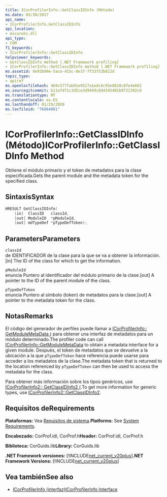 ```yaml
---
title: ICorProfilerInfo::GetClassIDInfo (Método)
ms.date: 03/30/2017
api_name:
- ICorProfilerInfo.GetClassIDInfo
api_location:
- mscorwks.dll
api_type:
- COM
f1_keywords:
- ICorProfilerInfo::GetClassIDInfo
helpviewer_keywords:
- GetClassIDInfo method [.NET Framework profiling]
- ICorProfilerInfo::GetClassIDInfo method [.NET Framework profiling]
ms.assetid: 9e93b99e-5aca-415c-8e37-7f33753b612d
topic_type:
- apiref
ms.openlocfilehash: 4b9c577fab91e9527a1edc6c93e0618c8fe4e662
ms.sourcegitcommit: b11efd71c3d5ce3d9449c8d4345481b9f21392c6
ms.translationtype: MT
ms.contentlocale: es-ES
ms.lasthandoff: 01/29/2020
ms.locfileid: "76864081"
---
```

# <a name="icorprofilerinfogetclassidinfo-method"></a><span data-ttu-id="795cb-102">ICorProfilerInfo::GetClassIDInfo (Método)</span><span class="sxs-lookup"><span data-stu-id="795cb-102">ICorProfilerInfo::GetClassIDInfo Method</span></span>
<span data-ttu-id="795cb-103">Obtiene el módulo primario y el token de metadatos para la clase especificada.</span><span class="sxs-lookup"><span data-stu-id="795cb-103">Gets the parent module and the metadata token for the specified class.</span></span>  
  
## <a name="syntax"></a><span data-ttu-id="795cb-104">Sintaxis</span><span class="sxs-lookup"><span data-stu-id="795cb-104">Syntax</span></span>  
  
```cpp  
HRESULT GetClassIDInfo(  
    [in]  ClassID   classId,  
    [out] ModuleID  *pModuleId,  
    [out] mdTypeDef *pTypeDefToken);  
```  
  
## <a name="parameters"></a><span data-ttu-id="795cb-105">Parameters</span><span class="sxs-lookup"><span data-stu-id="795cb-105">Parameters</span></span>  
 `classId`  
 <span data-ttu-id="795cb-106">de IDENTIFICADOR de la clase para la que se va a obtener la información.</span><span class="sxs-lookup"><span data-stu-id="795cb-106">[in] The ID of the class for which to get the information.</span></span>  
  
 `pModuleId`  
 <span data-ttu-id="795cb-107">enuncia Puntero al identificador del módulo primario de la clase.</span><span class="sxs-lookup"><span data-stu-id="795cb-107">[out] A pointer to the ID of the parent module of the class.</span></span>  
  
 `pTypeDefToken`  
 <span data-ttu-id="795cb-108">enuncia Puntero al símbolo (token) de metadatos para la clase.</span><span class="sxs-lookup"><span data-stu-id="795cb-108">[out] A pointer to the metadata token for the class.</span></span>  
  
## <a name="remarks"></a><span data-ttu-id="795cb-109">Notas</span><span class="sxs-lookup"><span data-stu-id="795cb-109">Remarks</span></span>  
 <span data-ttu-id="795cb-110">El código del generador de perfiles puede llamar a [ICorProfilerInfo:: GetModuleMetaData (](icorprofilerinfo-getmodulemetadata-method.md) para obtener una interfaz de metadatos para un módulo determinado.</span><span class="sxs-lookup"><span data-stu-id="795cb-110">The profiler code can call [ICorProfilerInfo::GetModuleMetaData](icorprofilerinfo-getmodulemetadata-method.md) to obtain a metadata interface for a given module.</span></span> <span data-ttu-id="795cb-111">Después, el token de metadatos que se devuelve a la ubicación a la que `pTypeDefToken` hace referencia puede usarse para acceder a los metadatos de la clase.</span><span class="sxs-lookup"><span data-stu-id="795cb-111">The metadata token that is returned to the location referenced by `pTypeDefToken` can then be used to access the metadata for the class.</span></span>  
  
 <span data-ttu-id="795cb-112">Para obtener más información sobre los tipos genéricos, use [ICorProfilerInfo2:: GetClassIDInfo2 (](icorprofilerinfo2-getclassidinfo2-method.md).</span><span class="sxs-lookup"><span data-stu-id="795cb-112">To get more information for generic types, use [ICorProfilerInfo2::GetClassIDInfo2](icorprofilerinfo2-getclassidinfo2-method.md).</span></span>  
  
## <a name="requirements"></a><span data-ttu-id="795cb-113">Requisitos de</span><span class="sxs-lookup"><span data-stu-id="795cb-113">Requirements</span></span>  
 <span data-ttu-id="795cb-114">**Plataformas:** Vea [Requisitos de sistema](../../../../docs/framework/get-started/system-requirements.md).</span><span class="sxs-lookup"><span data-stu-id="795cb-114">**Platforms:** See [System Requirements](../../../../docs/framework/get-started/system-requirements.md).</span></span>  
  
 <span data-ttu-id="795cb-115">**Encabezado:** CorProf.idl, CorProf.h</span><span class="sxs-lookup"><span data-stu-id="795cb-115">**Header:** CorProf.idl, CorProf.h</span></span>  
  
 <span data-ttu-id="795cb-116">**Biblioteca:** CorGuids.lib</span><span class="sxs-lookup"><span data-stu-id="795cb-116">**Library:** CorGuids.lib</span></span>  
  
 <span data-ttu-id="795cb-117">**.NET Framework versiones:** [!INCLUDE[net_current_v20plus](../../../../includes/net-current-v20plus-md.md)]</span><span class="sxs-lookup"><span data-stu-id="795cb-117">**.NET Framework Versions:** [!INCLUDE[net_current_v20plus](../../../../includes/net-current-v20plus-md.md)]</span></span>  
  
## <a name="see-also"></a><span data-ttu-id="795cb-118">Vea también</span><span class="sxs-lookup"><span data-stu-id="795cb-118">See also</span></span>

- [<span data-ttu-id="795cb-119">ICorProfilerInfo (interfaz)</span><span class="sxs-lookup"><span data-stu-id="795cb-119">ICorProfilerInfo Interface</span></span>](icorprofilerinfo-interface.md)
